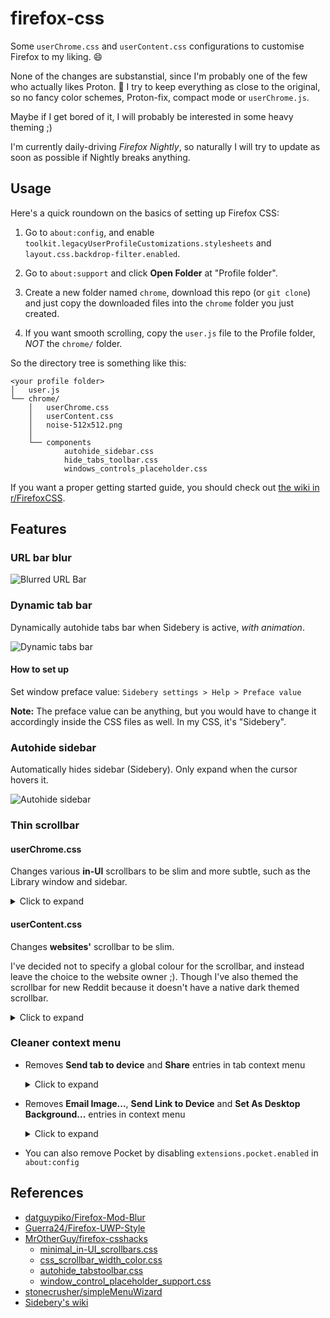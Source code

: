 # firefox-css

Some `userChrome.css` and `userContent.css` configurations
to customise Firefox to my liking. 😄

None of the changes are substanstial,
since I'm probably one of the few who actually likes Proton. 🤔
I try to keep everything as close to the original,
so no fancy color schemes, Proton-fix, compact mode or `userChrome.js`.

Maybe if I get bored of it, I will probably
be interested in some heavy theming ;)

I'm currently daily-driving *Firefox Nightly*, so naturally I will try to
update as soon as possible if Nightly breaks anything.

## Usage

Here's a quick roundown on the basics of setting up Firefox CSS:

1. Go to `about:config`, and enable `toolkit.legacyUserProfileCustomizations.stylesheets`
   and `layout.css.backdrop-filter.enabled`.

2. Go to `about:support` and click **Open Folder** at "Profile folder".

3. Create a new folder named `chrome`, download this repo (or `git clone`) and
   just copy the downloaded files into the `chrome` folder you just created.

4. If you want smooth scrolling, copy the `user.js` file to the Profile folder,
   *NOT* the `chrome/` folder.

So the directory tree is something like this:

```text
<your profile folder>
│   user.js
└── chrome/
    │   userChrome.css
    │   userContent.css
    │   noise-512x512.png
    │
    └── components
            autohide_sidebar.css
            hide_tabs_toolbar.css
            windows_controls_placeholder.css
```

If you want a proper getting started guide, you should check out
[the wiki in r/FirefoxCSS](https://www.reddit.com/r/FirefoxCSS/wiki/index/tutorials).

## Features

### URL bar blur

![Blurred URL Bar](screenshots/Blurred%20URL%20Bar.png)

### Dynamic tab bar

Dynamically autohide tabs bar when Sidebery is active, *with animation*.

![Dynamic tabs bar](screenshots/Dynamic%20Sidebery.gif)

#### How to set up

Set window preface value: `Sidebery settings > Help > Preface value`

**Note:**
The preface value can be anything, but you would have to change it accordingly
inside the CSS files as well. In my CSS, it's "Sidebery".

### Autohide sidebar

Automatically hides sidebar (Sidebery). Only expand when the cursor hovers it.

![Autohide sidebar](screenshots/Autohide%20Sidebar.gif)

### Thin scrollbar

#### userChrome.css

Changes various **in-UI** scrollbars to be slim and more subtle,
such as the Library window and sidebar.

<details>
<summary>Click to expand</summary>

![Thin scrollbar (UI)](screenshots/Thin%20Scrollbar%20(UI).png)

</details>

#### userContent.css

Changes **websites'** scrollbar to be slim.

I've decided not to specify a global colour for the scrollbar,
and instead leave the choice to the website owner ;).
Though I've also themed the scrollbar for new Reddit
because it doesn't have a native dark themed scrollbar.

<details>
<summary>Click to expand</summary>

![Thin scrollbar (Websites)](screenshots/Thin%20Scrollbar%20(Websites).png)

</details>

### Cleaner context menu

- Removes **Send tab to device** and **Share** entries in tab context menu

  <details>
  <summary>Click to expand</summary>

  ![Tab context menu (Before)](screenshots/Tab%20Context%20Menu%20(Before).png)
  ![Tab context menu (After)](screenshots/Tab%20Context%20Menu%20(After).png)

  </details>

- Removes **Email Image...**, **Send Link to Device** and
  **Set As Desktop Background...** entries in context menu

  <details>
  <summary>Click to expand</summary>

  ![Context menu (Before)](screenshots/Context%20Menu%20(Before).png)
  ![Context menu (After)](screenshots/Context%20Menu%20(After).png)

  </details>

- You can also remove Pocket by
  disabling `extensions.pocket.enabled` in `about:config`

## References

- [datguypiko/Firefox-Mod-Blur](https://github.com/datguypiko/Firefox-Mod-Blur)
- [Guerra24/Firefox-UWP-Style](https://github.com/Guerra24/Firefox-UWP-Style)
- [MrOtherGuy/firefox-csshacks](https://github.com/MrOtherGuy/firefox-csshacks)
  - [minimal_in-UI_scrollbars.css]((https://github.com/MrOtherGuy/firefox-csshacks/blob/master/chrome/minimal_in-UI_scrollbars.css))
  - [css_scrollbar_width_color.css](https://github.com/MrOtherGuy/firefox-csshacks/blob/master/content/css_scrollbar_width_color.css)
  - [autohide_tabstoolbar.css](https://github.com/MrOtherGuy/firefox-csshacks/blob/master/chrome/autohide_tabstoolbar.css)
  - [window_control_placeholder_support.css](https://github.com/MrOtherGuy/firefox-csshacks/blob/master/chrome/window_control_placeholder_support.css)
- [stonecrusher/simpleMenuWizard](https://github.com/stonecrusher/simpleMenuWizard)
- [Sidebery's wiki](https://github.com/mbnuqw/sidebery/wiki/Firefox-Styles-Snippets-(via-userChrome.css))
